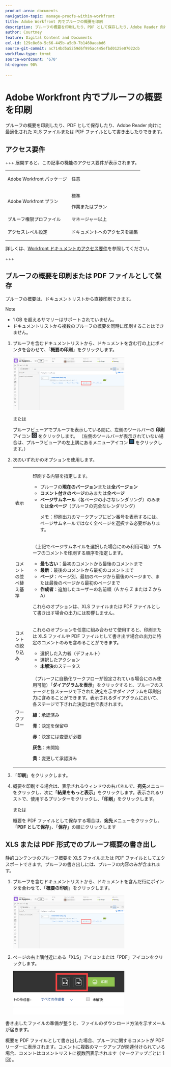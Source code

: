 ```yaml
---
product-area: documents
navigation-topic: manage-proofs-within-workfront
title: Adobe Workfront 内でプルーフの概要を印刷
description: プルーフの概要を印刷したり、PDF として保存したり、Adobe Reader 向けに最適化された XLS ファイルまたは PDF ファイルとして書き出したりできます。
author: Courtney
feature: Digital Content and Documents
exl-id: 129c8e6b-5c66-445b-a5d0-7b1460aeabd6
source-git-commit: ac714bd5a5259d6f995ac445efbd0125e07022cb
workflow-type: tm+mt
source-wordcount: '670'
ht-degree: 90%

---
```


# Adobe Workfront 内でプルーフの概要を印刷

プルーフの概要を印刷したり、PDF として保存したり、Adobe Reader 向けに最適化された XLS ファイルまたは PDF ファイルとして書き出したりできます。

## アクセス要件

+++ 展開すると、この記事の機能のアクセス要件が表示されます。

<table style="table-layout:auto"> 
 <col> 
 <col> 
 <tbody> 
  <tr> 
   <td role="rowheader">Adobe Workfront パッケージ</td> 
   <td> <p>任意</p> </td> 
  </tr> 
  <tr> 
   <td role="rowheader">Adobe Workfront プラン</td> 
   <td> 
   <p>標準</p>
   <p>作業またはプラン</p>
    </td> 
  </tr> 
  <tr> 
   <td role="rowheader">プルーフ権限プロファイル </td> 
   <td>マネージャー以上</td> 
  </tr> 
  <tr> 
   <td role="rowheader">アクセスレベル設定</td> 
   <td> <p>ドキュメントへのアクセスを編集</p> </td> 
  </tr> 
 </tbody> 
</table>

詳しくは、[Workfront ドキュメントのアクセス要件](/help/quicksilver/administration-and-setup/add-users/access-levels-and-object-permissions/access-level-requirements-in-documentation.md)を参照してください。

+++

## プルーフの概要を印刷または PDF ファイルとして保存

プルーフの概要は、ドキュメントリストから直接印刷できます。

>[!NOTE]
>
>* 1 GB を超えるサマリーはサポートされていません。
>* ドキュメントリストから複数のプルーフの概要を同時に印刷することはできません。

1. プルーフを含むドキュメントリストから、ドキュメントを含む行の上にポインタを合わせて、「**概要の印刷**」をクリックします。

   ![proof_printsummary.png](assets/proof-printsummary-350x166.png)

   または

   プルーフビューアでプルーフを表示している間に、左側のツールバーの **印刷** アイコン ![ 印刷アイコン ](assets/print-icon-in-pv.png) をクリックします。 （左側のツールバーが表示されていない場合は、プルーフビューアの左上隅にあるメニューアイコン ![ メニューアイコン ](assets/menu-icon-in-pv.png) をクリックします。）

1. 次のいずれかのオプションを使用します。

   <table style="table-layout:auto"> 
    <col> 
    <col> 
    <tbody> 
     <tr> 
      <td role="rowheader">表示</td> 
      <td> <p>印刷する内容を指定します。</p> 
       <ul> 
        <li>プルーフの<strong>現在のバージョン</strong>または<strong>全バージョン</strong></li> 
        <li><strong>コメント付きのページ</strong>のみまたは<strong>全ページ</strong></li> 
        <li><strong>ページサムネール</strong>（各ページの小さなレンダリング）のみまたは<strong>全ページ</strong>（プルーフの完全なレンダリング）<br></li> 
        <p>メモ：印刷出力のマークアップにピン番号を表示するには、ページサムネールではなく全ページを選択する必要があります。 </p> 
       </ul> </td> 
     </tr> 
     <tr> 
      <td role="rowheader">コメントの並べ替え基準</td> 
      <td> <p>（上記でページサムネイルを選択した場合にのみ利用可能）プルーフのコメントを印刷する順序を指定します。</p> 
       <ul> 
        <li><strong>最も古い</strong>：最初のコメントから最後のコメントまで</li> 
        <li><strong>最新</strong>：最後のコメントから最初のコメントまで</li> 
        <li><strong>ページ</strong>：ページ別、最初のページから最後のページまで、または最後のページから最初のページまで</li> 
        <li><strong>作成者</strong>：追加したユーザーの名前順（A から Z または Z から A）</li> 
       </ul> <p>これらのオプションは、XLS ファイルまたは PDF ファイルとして書き出す場合の出力には影響しません。</p> </td> 
     </tr> 
     <tr> 
      <td role="rowheader">コメントの絞り込み</td> 
      <td> <p>これらのオプションを任意に組み合わせて使用すると、印刷または XLS ファイルや PDF ファイルとして書き出す場合の出力に特定のコメントのみを含めることができます。</p> 
       <ul> 
        <li>選択した入力者（デフォルト）</li> 
        <li>選択したアクション</li> 
        <li><strong>未解決</strong>のステータス</li> 
       </ul> </td> 
     </tr> 
     <tr> 
      <td role="rowheader">ワークフロー</td> 
      <td> <p>（プルーフに自動化ワークフローが設定されている場合にのみ使用可能）「<strong>ダイアグラムを表示</strong>」をクリックすると、プルーフのステージと各ステージで下された決定を示すダイアグラムを印刷出力に含めることができます。表示されるダイアグラムにおいて、各ステージで下された決定は色で表されます。</p> <p><strong>緑</strong>：承認済み</p> <p><strong>青</strong>：決定を保留中</p> <p><strong>赤</strong>：決定には変更が必要</p> <p><strong>灰色</strong>：未開始</p> <p><strong>黄</strong>：変更して承認済み</p> </td> 
     </tr> 
    </tbody> 
   </table>

1. 「**印刷**」をクリックします。
1. 概要を印刷する場合は、表示されるウィンドウの右パネルで、**宛先**&#x200B;メニューをクリックし、次に「**結果をもっと表示**」をクリックします。表示されるリストで、使用するプリンターをクリックし、「**印刷**」をクリックします。

   または

   概要を PDF ファイルとして保存する場合は、**宛先**&#x200B;メニューをクリックし、「**PDF として保存**」、「**保存**」の順にクリックします

## XLS または PDF 形式でのプルーフ概要の書き出し

静的コンテンツのプルーフ概要を XLS ファイルまたは PDF ファイルとしてエクスポートできます。プルーフの書き出しには、プルーフの内容のみが含まれます。

1. プルーフを含むドキュメントリストから、ドキュメントを含んだ行にポインタを合わせて、「**概要の印刷**」をクリックします。

   ![proof_printsummary.png](assets/proof-printsummary-350x166.png)

1. ページの右上隅付近にある「XLS」アイコンまたは「PDF」アイコンをクリックします。

   ![XLS PDF アイコン ](assets/xls-pdf-icons-350x136.png)

書き出したファイルの準備が整うと、ファイルのダウンロード方法を示すメールが届きます。

概要を PDF ファイルとして書き出した場合、プルーフに関するコメントが PDF リーダーに表示されます。コメントに複数のマークアップが関連付けられている場合、コメントはコメントリストに複数回表示されます（マークアップごとに 1 回）。
